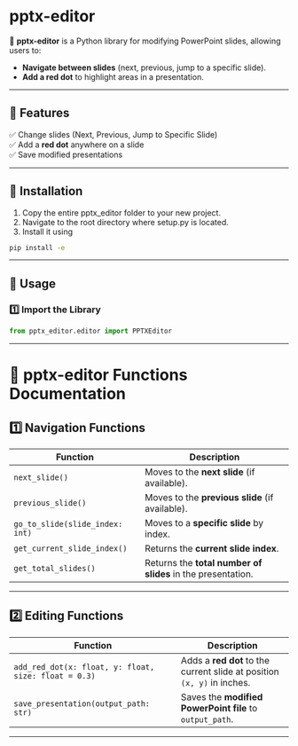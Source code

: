 # pptx-editor

📌 **pptx-editor** is a Python library for modifying PowerPoint slides, allowing users to:
- **Navigate between slides** (next, previous, jump to a specific slide).
- **Add a red dot** to highlight areas in a presentation.

---

## 🚀 Features

✅ Change slides (Next, Previous, Jump to Specific Slide)  
✅ Add a **red dot** anywhere on a slide  
✅ Save modified presentations  

---

## 🚀 Installation

1. Copy the entire pptx_editor folder to your new project.
2. Navigate to the root directory where setup.py is located. 
3. Install it using

```sh
pip install -e 
```

---

## 📖 Usage

### **1️⃣ Import the Library**
```python
from pptx_editor.editor import PPTXEditor
```

---

# 📌 pptx-editor Functions Documentation

## 1️⃣ Navigation Functions

| Function | Description |
|----------|------------|
| `next_slide()` | Moves to the **next slide** (if available). |
| `previous_slide()` | Moves to the **previous slide** (if available). |
| `go_to_slide(slide_index: int)` | Moves to a **specific slide** by index. |
| `get_current_slide_index()` | Returns the **current slide index**. |
| `get_total_slides()` | Returns the **total number of slides** in the presentation. |

---

## 2️⃣ Editing Functions

| Function | Description |
|----------|------------|
| `add_red_dot(x: float, y: float, size: float = 0.3)` | Adds a **red dot** to the current slide at position `(x, y)` in inches. |
| `save_presentation(output_path: str)` | Saves the **modified PowerPoint file** to `output_path`. |

---
